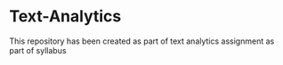 # Text-Analytics
This repository has been created as part of text analytics assignment as part of syllabus
